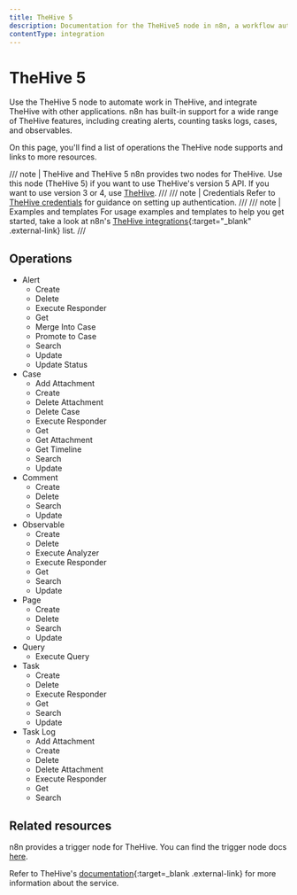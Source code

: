 ```yaml
---
title: TheHive 5
description: Documentation for the TheHive5 node in n8n, a workflow automation platform. Includes details of operations and configuration, and links to examples and credentials information.
contentType: integration
---
```


# TheHive 5

Use the TheHive 5 node to automate work in TheHive, and integrate TheHive with other applications. n8n has built-in support for a wide range of TheHive features, including creating alerts, counting tasks logs, cases, and observables. 

On this page, you'll find a list of operations the TheHive node supports and links to more resources.

/// note | TheHive and TheHive 5
n8n provides two nodes for TheHive. Use this node (TheHive 5) if you want to use TheHive's version 5 API. If you want to use version 3 or 4, use [TheHive](/integrations/builtin/app-nodes/n8n-nodes-base.thehive/).
///
/// note | Credentials
Refer to [TheHive credentials](/integrations/builtin/credentials/thehive5/) for guidance on setting up authentication. 
///
/// note | Examples and templates
For usage examples and templates to help you get started, take a look at n8n's [TheHive integrations](https://n8n.io/integrations/thehive-5/){:target="_blank" .external-link} list.
///

## Operations

* Alert
	* Create
	* Delete
	* Execute Responder
	* Get
	* Merge Into Case
	* Promote to Case
	* Search
	* Update
	* Update Status
* Case
	* Add Attachment
	* Create
	* Delete Attachment
	* Delete Case
	* Execute Responder
	* Get
	* Get Attachment
	* Get Timeline
	* Search
	* Update
* Comment
	* Create
	* Delete
	* Search
	* Update
* Observable
	* Create
	* Delete
	* Execute Analyzer
	* Execute Responder
	* Get
	* Search
	* Update
* Page
	* Create
	* Delete
	* Search
	* Update
* Query
	* Execute Query
* Task
	* Create
	* Delete
	* Execute Responder
	* Get
	* Search
	* Update
* Task Log
	* Add Attachment
	* Create
	* Delete
	* Delete Attachment
	* Execute Responder
	* Get
	* Search


## Related resources

n8n provides a trigger node for TheHive. You can find the trigger node docs [here](/integrations/builtin/trigger-nodes/n8n-nodes-base.thehive5trigger/).

<!--
View [example workflows and related content](https://n8n.io/integrations/thehive5r/){:target=_blank .external-link} on n8n's website.
-->

Refer to TheHive's [documentation](https://docs.strangebee.com/){:target=_blank .external-link} for more information about the service.
